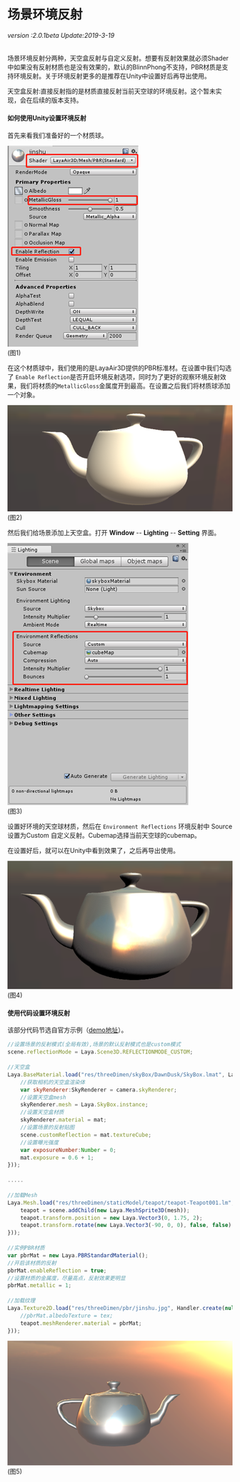 # 场景环境反射

###### *version :2.0.1beta   Update:2019-3-19*

​	场景环境反射分两种，天空盒反射与自定义反射。想要有反射效果就必须Shader中如果没有反射材质也是没有效果的，默认的BlinnPhong不支持，PBR材质是支持环境反射。关于环境反射更多的是推荐在Unity中设置好后再导出使用。

天空盒反射:直接反射指的是材质直接反射当前天空球的环境反射。这个暂未实现，会在后续的版本支持。

#### 如何使用Unity设置环境反射

首先来看我们准备好的一个材质球。

![](img/1.png)<br>(图1)

在这个材质球中，我们使用的是LayaAir3D提供的PBR标准材。在设置中我们勾选了 `Enable Reflection`是否开启环境反射选项，同时为了更好的观察环境反射效果，我们将材质的`MetallicGloss`金属度开到最高。在设置之后我们将材质球添加一个对象。

![](img/2.png)<br>(图2)

然后我们给场景添加上天空盒。打开 **Window** -- **Lighting** -- **Setting**  界面。

![](img/3.png)<br>(图3)

设置好环境的天空球材质，然后在 `Environment Reflections` 环境反射中  Source 设置为Custom 自定义反射。Cubemap选择当前天空球的cubemap。

在设置好后，就可以在Unity中看到效果了，之后再导出使用。	

![](img/4.png)<br>(图4)

#### 使用代码设置环境反射

该部分代码节选自官方示例（[demo地址](https://layaair.ldc.layabox.com/demo2/?language=ch&category=3d&group=Scene3D&name=EnvironmentalReflection)）。

```js
//设置场景的反射模式(全局有效),场景的默认反射模式也是custom模式
scene.reflectionMode = Laya.Scene3D.REFLECTIONMODE_CUSTOM;

//天空盒
Laya.BaseMaterial.load("res/threeDimen/skyBox/DawnDusk/SkyBox.lmat", Laya.Handler.create(null, function(mat) {
    //获取相机的天空盒渲染体
    var skyRenderer:SkyRenderer = camera.skyRenderer;
    //设置天空盒mesh
    skyRenderer.mesh = Laya.SkyBox.instance;
    //设置天空盒材质
    skyRenderer.material = mat;
    //设置场景的反射贴图
    scene.customReflection = mat.textureCube;
    //设置曝光强度
    var exposureNumber:Number = 0;
    mat.exposure = 0.6 + 1;
}));

.....

//加载Mesh
Laya.Mesh.load("res/threeDimen/staticModel/teapot/teapot-Teapot001.lm", Laya.Handler.create(null, function(mesh) {
    teapot = scene.addChild(new Laya.MeshSprite3D(mesh));
    teapot.transform.position = new Laya.Vector3(0, 1.75, 2);
    teapot.transform.rotate(new Laya.Vector3(-90, 0, 0), false, false);
}));

//实例PBR材质
var pbrMat = new Laya.PBRStandardMaterial();
//开启该材质的反射
pbrMat.enableReflection = true;
//设置材质的金属度，尽量高点，反射效果更明显
pbrMat.metallic = 1;

//加载纹理
Laya.Texture2D.load("res/threeDimen/pbr/jinshu.jpg", Handler.create(null, function(tex){
    //pbrMat.albedoTexture = tex;
    teapot.meshRenderer.material = pbrMat;
}));
```

![](img/5.png)<br>(图5)



